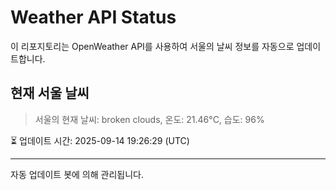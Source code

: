 
# Weather API Status

이 리포지토리는 OpenWeather API를 사용하여 서울의 날씨 정보를 자동으로 업데이트합니다.

## 현재 서울 날씨
> 서울의 현재 날씨: broken clouds, 온도: 21.46°C, 습도: 96%

⏳ 업데이트 시간: 2025-09-14 19:26:29 (UTC)

---
자동 업데이트 봇에 의해 관리됩니다.
